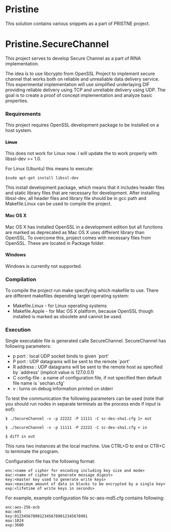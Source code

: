 # Pristine
This solution contains various snippets as a part of PRISTNE project.




Pristine.SecureChannel
======================
This project serves to develop Secure Channel as a part of RINA implementation.

The idea is to use libcrypto from OpenSSL Project to implement secure channel that works both on reliable and unrealiable data delivery service.  This experimental implementation will use simplified underlaying DIF providing reliable delivery using TCP and unreliable delivery using UDP. The goal is to create a proof of concept implementation and analyze basic properties.



### Requirements
This project requires OpenSSL development package to be installed on a host system. 

#### ~~Linux~~

This does not work for Linux now. I will update the to work properly with libssl-dev >= 1.0.

For Linux (Ubuntu) this means to execute:
```
$sudo apt-get install libssl-dev
```
This install development package, which means that it includes header files and static library files that 
are necessary for development. After installing libssl-dev, all header files and library file should be in gcc path and Makefile.Linux can be used to compile the project.
#### Mac OS X
Mac OS X has installed OpenSSL in a development edition but all functions are marked as deprecated as Mac OS X uses different library than OpenSSL. To overcome this, project comes with necessary files from OpenSSL. These are located in Package folder.
#### Windows
Windows is currently not supported.

### Compilation
To compile the project run make specifying which makefile to use. There are different makefiles depending target operating system:
* Makefile.Linux - for Linux operating systems
* Makefile.Apple - for Mac OS X platform, because OpenSSL though installed is marked as obsolete and cannot be used.

### Execution
Single executable file is generated calle SecureChannel. SecureChannel has following parameters:
* p port        : local UDP socket binds to given `port'
* P port        : UDP datagrams will be sent to the remote `port'
*  R address     : UDP datagrams will be sent to the remote host 
                  as specified by `address' (implicit value is 127.0.0.1)
* C config-file : a name of configuration file, if not specified
                  then default file name is `sechan.cfg'
* v : turns on debug information printed on stderr

To test the communication the following parameters can be used (note that you should run nodes in separate terminals as the process ends if input is eof):
```
$ ./SecureChannel -v -p 22222 -P 11111 -C sc-des-sha1.cfg 1> out

$ ./SecureChannel -v -p 11111 -P 22222 -C sc-des-sha1.cfg < in

$ diff in out
```
This runs two instances at the local machine. Use CTRL+D to end or CTR+C to terminate the program.

Configuration file has the following format:
```
enc:<name of cipher for encoding including key size and mode>
mac:<name of cipher to generate message digest>
key:<master key used to generate write keys>
max:<maximum amount of data in blocks to be encrypted by a single key>
exp:<lifetime of write keys in seconds>
```
For example, example configuration file sc-aes-md5.cfg contains following:
```
enc:aes-256-ecb
mac:md5
key:01234567890123456789012345678901
max:1024
exp:3600
```
